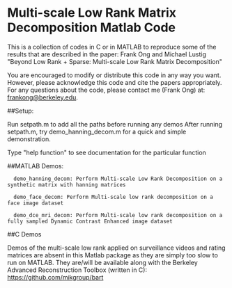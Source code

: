 # Multi-scale Low Rank Matrix Decomposition Matlab Code
This is a collection of codes in C or in MATLAB to reproduce some of
the results that are described in the paper:
Frank Ong and Michael Lustig
"Beyond Low Rank + Sparse: Multi-scale Low Rank Matrix Decomposition"

You are encouraged to modify or distribute this code in any way you want. 
However, please acknowledge this code and cite the papers appropriately. 
For any questions about the code, please contact me (Frank Ong) at:
frankong@berkeley.edu. 

##Setup:

Run setpath.m to add all the paths before running any demos
After running setpath.m, try demo_hanning_decom.m for a quick and
simple demonstration.

Type "help function" to see documentation for the particular function

##MATLAB Demos:

      demo_hanning_decom: Perform Multi-scale Low Rank Decomposition on a synthetic matrix with hanning matrices

      demo_face_decom: Perform Multi-scale low rank decomposition on a face image dataset

      demo_dce_mri_decom: Perform Multi-scale low rank decomposition on a fully sampled Dynamic Contrast Enhanced image dataset



##C Demos

Demos of the multi-scale low rank applied on surveillance videos and
rating matrices are absent in this Matlab package as they are simply too
slow to run on MATLAB. They are/will be available along with the
Berkeley Advanced Reconstruction Toolbox (written in C):
     https://github.com/mikgroup/bart




